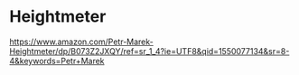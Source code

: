 # Heightmeter
https://www.amazon.com/Petr-Marek-Heightmeter/dp/B073Z2JXQY/ref=sr_1_4?ie=UTF8&qid=1550077134&sr=8-4&keywords=Petr+Marek
